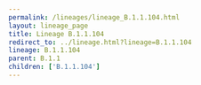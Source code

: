 ```yaml
---
permalink: /lineages/lineage_B.1.1.104.html
layout: lineage_page
title: Lineage B.1.1.104
redirect_to: ../lineage.html?lineage=B.1.1.104
lineage: B.1.1.104
parent: B.1.1
children: ['B.1.1.104']
---
```

